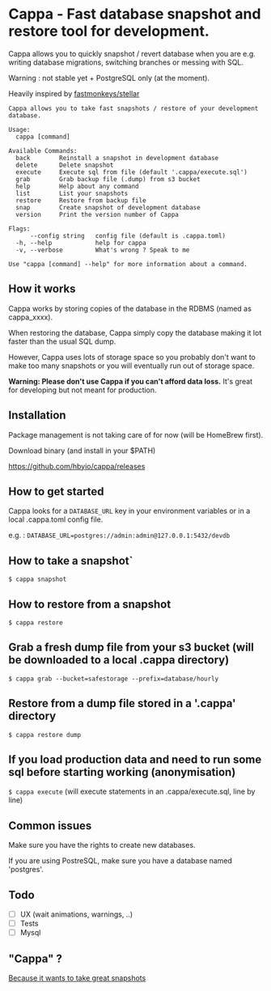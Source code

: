 Cappa - Fast database snapshot and restore tool for development.
=======

Cappa allows you to quickly snapshot / revert database when you are e.g. writing database migrations, switching branches or messing with SQL. 

Warning : not stable yet + PostgreSQL only (at the moment).

Heavily inspired by [fastmonkeys/stellar](https://github.com/fastmonkeys/stellar)

```shell
Cappa allows you to take fast snapshots / restore of your development database.

Usage:
  cappa [command]

Available Commands:
  back        Reinstall a snapshot in development database
  delete      Delete snapshot
  execute     Execute sql from file (default '.cappa/execute.sql')
  grab        Grab backup file (.dump) from s3 bucket
  help        Help about any command
  list        List your snapshots
  restore     Restore from backup file
  snap        Create snapshot of development database
  version     Print the version number of Cappa

Flags:
      --config string   config file (default is .cappa.toml)
  -h, --help            help for cappa
  -v, --verbose         What's wrong ? Speak to me

Use "cappa [command] --help" for more information about a command.
```

How it works
-------

Cappa works by storing copies of the database in the RDBMS (named as cappa_xxxx). 

When restoring the database, Cappa simply copy the database making it lot faster than the usual SQL dump. 

However, Cappa uses lots of storage space so you probably don't want to make too many snapshots or you will eventually run out of storage space.

**Warning: Please don't use Cappa if you can't afford data loss.** It's great for developing but not meant for production.

Installation
-------
Package management is not taking care of for now (will be HomeBrew first).

Download binary (and install in your $PATH)

https://github.com/hbyio/cappa/releases



How to get started
-------

Cappa looks for a `DATABASE_URL` key in your environment variables or in a local .cappa.toml config file.

e.g. : `DATABASE_URL=postgres://admin:admin@127.0.0.1:5432/devdb`

How to take a snapshot`
-------

```$ cappa snapshot```

How to restore from a snapshot
-------

```$ cappa restore```

Grab a fresh dump file from your s3 bucket (will be downloaded to a local .cappa directory)
-------

```$ cappa grab --bucket=safestorage --prefix=database/hourly```

Restore from a dump file stored in a '.cappa' directory
-------

```$ cappa restore dump```

If you load production data and need to run some sql before starting working (anonymisation)
-------

```$ cappa execute``` (will execute statements in an .cappa/execute.sql, line by line)

Common issues
-------

Make sure you have the rights to create new databases. 

If you are using PostreSQL, make sure you have a database named 'postgres'. 

Todo
-------

- [ ] UX (wait animations, warnings, ..) 
- [ ] Tests
- [ ] Mysql

"Cappa" ?
-------
[Because it wants to take great snapshots](https://fr.wikipedia.org/wiki/Robert_Capa)
